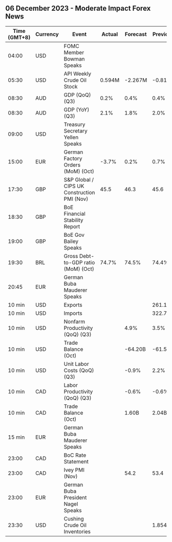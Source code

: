 ## 06 December 2023 - Moderate Impact Forex News

| Time (GMT+8) | Currency | Event | Actual | Forecast | Previous |
|------|----------|-------|--------|----------|----------|
| 04:00 | USD | FOMC Member Bowman Speaks |  |  |  |
| 05:30 | USD | API Weekly Crude Oil Stock | 0.594M | -2.267M | -0.817M |
| 08:30 | AUD | GDP (QoQ) (Q3) | 0.2% | 0.4% | 0.4% |
| 08:30 | AUD | GDP (YoY) (Q3) | 2.1% | 1.8% | 2.0% |
| 09:00 | USD | Treasury Secretary Yellen Speaks |  |  |  |
| 15:00 | EUR | German Factory Orders (MoM) (Oct) | -3.7% | 0.2% | 0.7% |
| 17:30 | GBP | S&P Global / CIPS UK Construction PMI (Nov) | 45.5 | 46.3 | 45.6 |
| 18:30 | GBP | BoE Financial Stability Report |  |  |  |
| 19:00 | GBP | BoE Gov Bailey Speaks |  |  |  |
| 19:30 | BRL | Gross Debt-to-GDP ratio (MoM) (Oct) | 74.7% | 74.5% | 74.4% |
| 20:45 | EUR | German Buba Mauderer Speaks |  |  |  |
| 10 min | USD | Exports |  |  | 261.10B |
| 10 min | USD | Imports |  |  | 322.70B |
| 10 min | USD | Nonfarm Productivity (QoQ) (Q3) |  | 4.9% | 3.5% |
| 10 min | USD | Trade Balance (Oct) |  | -64.20B | -61.50B |
| 10 min | USD | Unit Labor Costs (QoQ) (Q3) |  | -0.9% | 2.2% |
| 10 min | CAD | Labor Productivity (QoQ) (Q3) |  | -0.6% | -0.6% |
| 10 min | CAD | Trade Balance (Oct) |  | 1.60B | 2.04B |
| 15 min | EUR | German Buba Mauderer Speaks |  |  |  |
| 23:00 | CAD | BoC Rate Statement |  |  |  |
| 23:00 | CAD | Ivey PMI (Nov) |  | 54.2 | 53.4 |
| 23:00 | EUR | German Buba President Nagel Speaks |  |  |  |
| 23:30 | USD | Cushing Crude Oil Inventories |  |  | 1.854M |
